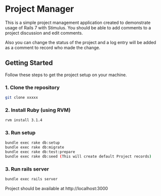 # Project Manager
This is a simple project management application created to demonstrate usage of Rails 7 with Stimulus.
You should be able to add comments to a project discussion and edit comments.

Also you can change the status of the project and a log entry will be added as a comment to record who made the change.
## Getting Started

Follow these steps to get the project setup on your machine.

### 1. Clone the repository

```bash
git clone xxxxx
```

### 2. Install Ruby (using RVM)

```bash
rvm install 3.1.4
```

### 3. Run setup

```bash
bundle exec rake db:setup
bundle exec rake db:migrate
bundle exec rake db:test:prepare
bundle exec rake db:seed (This will create default Project records)
```

### 3. Run rails server

```bash
bundle exec rails server
```

Project should be available at http://localhost:3000
